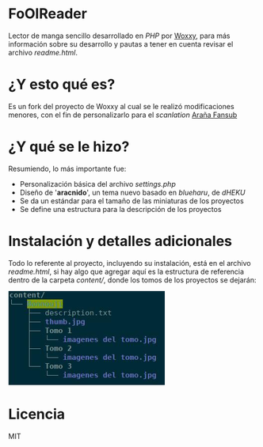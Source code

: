 # FoOlReader
Lector de manga sencillo desarrollado en *PHP* por [Woxxy](https://github.com/woxxy/FoOlReader), para más información sobre su desarrollo y pautas a tener en cuenta revisar el archivo *readme.html*.
# ¿Y esto qué es?
Es un fork del proyecto de Woxxy al cual se le realizó modificaciones menores, con el fin de personalizarlo para el *scanlation* [Araña Fansub](http://aranafansub.moe)
# ¿Y qué se le hizo?
Resumiendo, lo más importante fue:
- Personalización básica del archivo *settings.php*
- Diseño de '**aracnido**', un tema nuevo basado en *blueharu*, de *dHEKU*
- Se da un estándar para el tamaño de las miniaturas de los proyectos
- Se define una estructura para la descripción de los proyectos
# Instalación y detalles adicionales
Todo lo referente al proyecto, incluyendo su instalación, está en el archivo *readme.html*, si hay algo que agregar aquí es la estructura de referencia dentro de la carpeta *content/*, donde los tomos de los proyectos se dejarán:

![content](https://raw.githubusercontent.com/CositasVarias/FoOlReader/master/content.jpg)

# Licencia 
MIT
